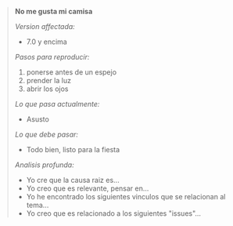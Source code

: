 > **No me gusta mi camisa**
>
> *Version affectada:*
> 
>  - 7.0 y encima
> 
> *Pasos para reproducir:*
> 
>  1. ponerse antes de un espejo
>  2. prender la luz
>  3. abrir los ojos
> 
> *Lo que pasa actualmente:*
> 
>  - Asusto
> 
> *Lo que debe pasar:*
> 
>  - Todo bien, listo para la fiesta 
>
> *Analisis profunda:*
>
>  - Yo cre que la causa raiz es...
>  - Yo creo que es relevante, pensar en...
>  - Yo he encontrado los siguientes vinculos que se relacionan al tema...
>  - Yo creo que es relacionado a los siguientes "issues"...
